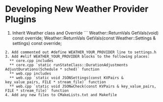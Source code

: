# Developing New Weather Provider Plugins

1. Inherit Weather class and Override ```
	Weather::ReturnVals GetVals(void) const override;
	Weather::ReturnVals GetVals(const Weather::Settings & settings) const override;
```
2. Add commented out #define WEATHER_YOUR_PROVIDER line to settings.h
3. Add #elif WEATHER_YOUR_PROVIDER blocks to the following places:
  ** core.cpp includes
  ** core.cpp `static runStateClass::DurationAdjustments AdjustDurations(Schedule * sched)` function
  ** web.cpp includes
  ** web.cpp `static void JSONSettings(const KVPairs & key_value_pairs, FILE * stream_file)` function
  ** web.cpp `static void JSONwCheck(const KVPairs & key_value_pairs, FILE * stream_file)` function
4. Add any new files to CMakeLists.txt and Makefile